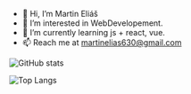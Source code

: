 - 👋 Hi, I’m Martin Eliáš
- 👀 I’m interested in WebDevelopement.
- 🌱 I’m currently learning js + react, vue.
- 📫 Reach me at martinelias630@gmail.com 

![GitHub stats](https://github-readme-stats.vercel.app/api?username=martinelias1312&show_icons=true&theme=dracula&hide=stars,contribs,prs)

![Top Langs](https://github-readme-stats.vercel.app/api/top-langs/?username=martinelias1312&layout=compact)
